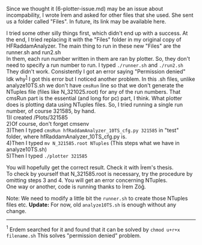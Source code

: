 Since we thought it (6-plotter-issue.md) may be an issue about incompability, I wrote İrem and asked for other files that she used. She sent us a folder called "Files". In future, its link may be available here. 

I tried some other silly things first, which didn't end up with a success. At the end, I tried replacing it with the "Files" folder in my original copy of HFRaddamAnalyzer. The main thing to run in these new "Files" are the runner.sh and run2.sh  
In them, each run number written in them are ran by plotter. So, they don't need to specify a run number to run. I typed ``./runner.sh`` and ``./run2.sh``  
They didn't work. Consistently I got an error saying "Permission denied"  
Idk why<sup>[1](#myfootnote1)</sup> I got this error but I noticed another problem. In this .sh files, unlike analyze10TS.sh we don't have ``cmsRun`` line so that we don't generate the NTuples file (files like N_321025.root) for any of the run numbers. That cmsRun part is the essential (and long for pc) part, I think. What plotter does is plotting data using NTuples files. 
So, I tried running a single run number, of course 321585, by hand.   
1)I created /Plots/321585  
2)Of course, don't forget cmsenv  
3)Then I typed ``cmsRun hfRaddamAnalyzer_10TS_cfg.py 321585`` in "test" folder, where hfRaddamAnalyzer_10TS_cfg.py is.  
4)Then I typed ``mv N_321585.root NTuples``   (This steps what we have in analyze10TS.sh)  
5)Then I typed ``./plotter 321585``   

You will hopefully get the correct result. Check it with İrem's thesis.   
To check by yourself that N_321585.root is necessary, try the procedure by omitting steps 3 and 4. You will get an error concerning NTuples.   
One way or another, code is running thanks to İrem Zöğ.

Note: We need to modify a little bit the ``runner.sh`` to create those NTuples files etc. __Update:__ For now, old ``analyze10TS.sh`` is enough without any change. 

---
 
<a name="myfootnote1"><sup>1</a> Erdem searched for it and found that it can be solved by ``chmod u+r+x filename.sh`` This solves "permission denied" problem. 
